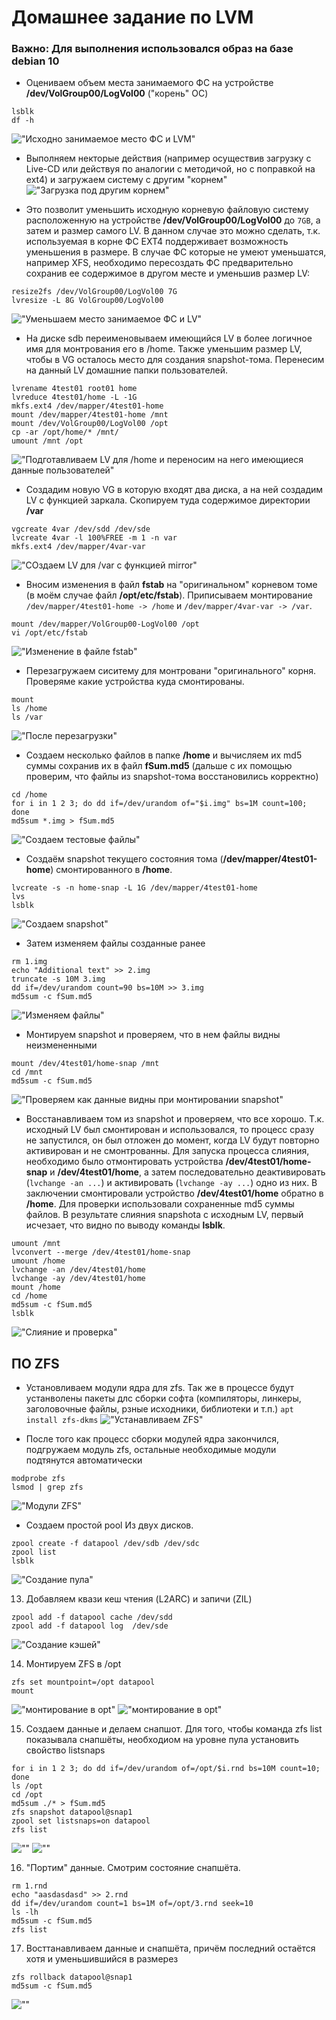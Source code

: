 # Домашнее задание по LVM
### Важно: Для выполнения использовался образ на базе debian 10
- Оцениваем объем места занимаемого ФС на устройстве **/dev/VolGroup00/LogVol00** ("корень" ОС)
```
lsblk
df -h
```
!["Исходно занимаемое место ФС и LVM"](https://github.com/mus-cat/otus-study-m1l3/blob/main/01.VIewInitBlockDevLayout(lsblk).png)

- Выполняем некторые действия (например осуществив загрузку с Live-CD или действуя по аналогии с методичой, но с поправкой на ext4) и загружаем систему с другим "корнем" \
!["Загрузка под другим корнем"](https://github.com/mus-cat/otus-study-m1l3/blob/main/02.UnderOtheRoot.png)

- Это позволит уменьшить исходную корневую файловую систему расположенную на устройстве **/dev/VolGroup00/LogVol00** до ``7GB``, а затем и размер самого LV. В данном случае это можно сделать, т.к. используемая  в корне ФС EXT4 поддерживает возможность уменьшения в размере. В случае ФС которые не умеют уменьшатся, например XFS, необходимо пересоздать ФС предварительно сохранив ее содержимое в другом месте и уменьшив размер LV:
```
resize2fs /dev/VolGroup00/LogVol00 7G
lvresize -L 8G VolGroup00/LogVol00
```
!["Уменьшаем место занимаемое ФС и LV"](https://github.com/mus-cat/otus-study-m1l3/blob/main/03.resizeFSandLV.png)

- На диске sdb переименовываем имеющийся LV в более логичное имя для монтрования его в /home. Также уменьшим размер LV, чтобы в VG осталось место для создания snapshot-тома. Перенесим на данный LV домашние папки пользователей.
```
lvrename 4test01 root01 home
lvreduce 4test01/home -L -1G
mkfs.ext4 /dev/mapper/4test01-home
mount /dev/mapper/4test01-home /mnt
mount /dev/VolGroup00/LogVol00 /opt
cp -ar /opt/home/* /mnt/
umount /mnt /opt
```
  !["Подготавливаем LV для /home и переносим на него имеющиеся данные пользователей"](https://github.com/mus-cat/otus-study-m1l3/blob/main/04.CreateVolForHome.png)
  
- Создадим новую VG в которую входят два диска, а на ней создадим LV с функцией заркала. Скопируем туда содержимое директории **/var**
```
vgcreate 4var /dev/sdd /dev/sde
lvcreate 4var -l 100%FREE -m 1 -n var
mkfs.ext4 /dev/mapper/4var-var
```
!["СОздаем LV для /var с функцией mirror"](https://github.com/mus-cat/otus-study-m1l3/blob/main/05.CreateVolForVar.png)

- Вносим изменения в файл **fstab** на "оригинальном" корневом томе (в моём случае файл **/opt/etc/fstab**). Приписываем монтирование ``/dev/mapper/4test01-home -> /home`` и ``/dev/mapper/4var-var -> /var``. 
```
mount /dev/mapper/VolGroup00-LogVol00 /opt
vi /opt/etc/fstab
```
!["Изменение в файле fstab"](https://github.com/mus-cat/otus-study-m1l3/blob/main/06.ModifyFstab.png)

- Перезагружаем сиситему для монтровани "оригинального" корня. Проверяме какие устройства куда смонтированы.
```
mount
ls /home
ls /var
```
!["После перезагрузки"](https://github.com/mus-cat/otus-study-m1l3/blob/main/07.reboot.png)

- Создаем несколько файлов в папке **/home** и вычисляем их md5 суммы сохранив их в файл **fSum.md5** (дальше с их помощью проверим, что файлы из 
snapshot-тома восстановились корректно)
```
cd /home
for i in 1 2 3; do dd if=/dev/urandom of="$i.img" bs=1M count=100; done
md5sum *.img > fSum.md5
```
!["Создаем тестовые файлы"](https://github.com/mus-cat/otus-study-m1l3/blob/main/08.makeFilesInHome.png)

- Создаём snapshot текущего состояния тома (**/dev/mapper/4test01-home**) смонтированного в **/home**.
```
lvcreate -s -n home-snap -L 1G /dev/mapper/4test01-home
lvs
lsblk
```
!["Создаем snapshot"](https://github.com/mus-cat/otus-study-m1l3/blob/main/09.makeSnap.png)

- Затем изменяем файлы созданные ранее
```
rm 1.img
echo "Additional text" >> 2.img
truncate -s 10M 3.img
dd if=/dev/urandom count=90 bs=10M >> 3.img
md5sum -c fSum.md5
```
!["Изменяем файлы"](https://github.com/mus-cat/otus-study-m1l3/blob/main/10.corruptFileInHome.png)

- Монтируем snapshot и проверяем, что в нем файлы видны неизмененными
```
mount /dev/4test01/home-snap /mnt
cd /mnt
md5sum -c fSum.md5
```
!["Проверяем как данные видны при монтировании snapshot"](https://github.com/mus-cat/otus-study-m1l3/blob/main/11.mountSnapshot.png)

- Восстанавливаем том из snapshot и проверяем, что все хорошо. Т.к. исходный LV был смонтирован и использовался, то процесс сразу не запустился, он был отложен до момент, когда LV будут повторно активирован и не смонтрованны. Для запуска процесса слияния, необходимо было отмонтировать устройства **/dev/4test01/home-snap** и **/dev/4test01/home**, а затем последовательно деактивировать (``lvchange -an ...``) и активировать (``lvchange -ay ...``) одно из них. В заключении смонтировали устройство **/dev/4test01/home** обратно в **/home**. Для проверки использовали сохраненные md5 суммы файлов. В результате слияния snapshota с исходным LV, первый исчезает, что видно по выводу команды **lsblk**.
```
umount /mnt
lvconvert --merge /dev/4test01/home-snap
umount /home
lvchange -an /dev/4test01/home
lvchange -ay /dev/4test01/home
mount /home
cd /home
md5sum -c fSum.md5
lsblk
```
!["Слияние и проверка"](https://github.com/mus-cat/otus-study-m1l3/blob/main/12.mergeSnapshot.png)


## ПО ZFS
- Установливаем модули ядра для zfs. Так же в процессе будут устанволены пакеты длс сборки софта (компиляторы, линкеры, заголовочные файлы, рзные исходники, библиотеки и т.п.)
```apt install zfs-dkms```
!["Устанавливаем ZFS"](https://github.com/mus-cat/otus-study-m1l3/blob/main/13.InstallZFS.png)

- После того как процесс сборки модулей ядра закончился, подгружаем модуль zfs, остальные необходимые модули подтянутся автоматически
```
modprobe zfs
lsmod | grep zfs
```
!["Модули ZFS"](https://github.com/mus-cat/otus-study-m1l3/blob/main/14.listZFSModule.png)

- Создаем простой pool Из двух дисков. 
```
zpool create -f datapool /dev/sdb /dev/sdc
zpool list
lsblk
```
!["Создание пула"](https://github.com/mus-cat/otus-study-m1l3/blob/main/15.CreateSimpleZFSPool.png)

13. Добавляем квази кеш чтения (L2ARC) и запичи (ZIL)
```
zpool add -f datapool cache /dev/sdd
zpool add -f datapool log  /dev/sde
```
!["Создание кэшей"](https://github.com/mus-cat/otus-study-m1l3/blob/main/16.addL2ARCandZIL.png)


14. Монтируем ZFS в /opt
```
zfs set mountpoint=/opt datapool
mount
```
!["монтирование в opt"](https://github.com/mus-cat/otus-study-m1l3/blob/main/17.moveZFStoOPT.png)
!["монтирование в opt"](https://github.com/mus-cat/otus-study-m1l3/blob/main/18.mountResult.png)

15. Создаем данные и делаем снапшот. Для того, чтобы команда zfs list показывала снапшёты, необходиом на уровне пула установить свойство listsnaps
```
for i in 1 2 3; do dd if=/dev/urandom of=/opt/$i.rnd bs=10M count=10; done
ls /opt
cd /opt
md5sum ./* > fSum.md5
zfs snapshot datapool@snap1
zpool set listsnaps=on datapool
zfs list
````
![""](https://github.com/mus-cat/otus-study-m1l3/blob/main/19.createData.png)
![""](https://github.com/mus-cat/otus-study-m1l3/blob/main/20.listFreshSnap.png)

16. "Портим" данные. Смотрим состояние снапшёта.
```
rm 1.rnd
echo "aasdasdasd" >> 2.rnd
dd if=/dev/urandom count=1 bs=1M of=/opt/3.rnd seek=10
ls -lh
md5sum -c fSum.md5
zfs list
```
17. Восттанавливаем данные и снапшёта, причём последний остаётся хотя и уменьшившийся в размерез
```
zfs rollback datapool@snap1
md5sum -c fSum.md5
```
![""](https://github.com/mus-cat/otus-study-m1l3/blob/main/21.revertSnap.png)
